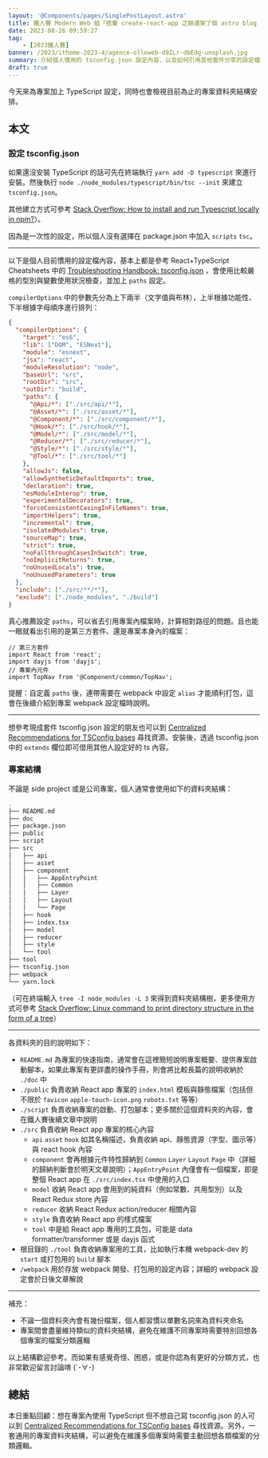 ```yaml
---
layout: '@Components/pages/SinglePostLayout.astro'
title: 鐵人賽 Modern Web 組「捨棄 create-react-app 之餘還架了個 astro blog 昭告天下」第 4 天
date: 2023-08-26 09:59:27
tag:
	- [2023鐵人賽]
banner: /2023/ithome-2023-4/agence-olloweb-d9ILr-dbEdg-unsplash.jpg
summary: 介紹個人慣用的 tsconfig.json 設定內容、以及如何引用其他套件分享的設定檔；順便聊一點資料夾結構的安排方式。
draft: true
---
```


今天來為專案加上 TypeScript 設定，同時也會檢視目前為止的專案資料夾結構安排。

## 本文

### 設定 tsconfig.json

如果還沒安裝 TypeScript 的話可先在終端執行 `yarn add -D typescript` 來進行安裝。然後執行 `node ./node_modules/typescript/bin/tsc --init` 來建立 `tsconfig.json`。

其他建立方式可參考 [Stack Overflow: How to install and run Typescript locally in npm?](https://stackoverflow.com/questions/38030078/how-to-install-and-run-typescript-locally-in-npm)）。

因為是一次性的設定，所以個人沒有選擇在 package.json 中加入 `scripts` `tsc`。

---

以下是個人目前慣用的設定檔內容，基本上都是參考 React+TypeScript Cheatsheets 中的 [Troubleshooting Handbook: tsconfig.json](https://github.com/typescript-cheatsheets/react#troubleshooting-handbook-tsconfigjson) ，會使用比較嚴格的型別與變數使用狀況檢查，並加上 `paths` 設定。

`compilerOptions` 中的參數先分為上下兩半（文字值與布林），上半根據功能性、下半根據字母順序進行排列：

```json
{
  "compilerOptions": {
    "target": "es6",
    "lib": ["DOM", "ESNext"],
    "module": "esnext",
    "jsx": "react",
    "moduleResolution": "node",
    "baseUrl": "src",
    "rootDir": "src",
    "outDir": "build",
    "paths": {
      "@Api/*": ["./src/api/*"],
      "@Asset/*": ["./src/asset/*"],
      "@Component/*": ["./src/component/*"],
      "@Hook/*": ["./src/hook/*"],
      "@Model/*": ["./src/model/*"],
      "@Reducer/*": ["./src/reducer/*"],
      "@Style/*": ["./src/style/*"],
      "@Tool/*": ["./src/tool/*"]
    },
    "allowJs": false,
    "allowSyntheticDefaultImports": true,
    "declaration": true,
    "esModuleInterop": true,
    "experimentalDecorators": true,
    "forceConsistentCasingInFileNames": true,
    "importHelpers": true,
    "incremental": true,
    "isolatedModules": true,
    "sourceMap": true,
    "strict": true,
    "noFallthroughCasesInSwitch": true,
    "noImplicitReturns": true,
    "noUnusedLocals": true,
    "noUnusedParameters": true
  },
  "include": ["./src/**/*"],
  "exclude": ["./node_modules", "./build"]
}
```

真心推薦設定 `paths`，可以省去引用專案內檔案時，計算相對路徑的問題。且也能一眼就看出引用的是第三方套件、還是專案本身內的檔案：

```tsx
// 第三方套件
import React from 'react';
import dayjs from 'dayjs';
// 專案內元件
import TopNav from '@Component/common/TopNav';
```

提醒：自定義 `paths` 後，連帶需要在 webpack 中設定 `alias` 才能順利打包，這會在後續介紹到專案 webpack 設定檔時說明。

---

想參考現成套件 tsconfig.json 設定的朋友也可以到 [Centralized Recommendations for TSConfig bases](https://github.com/tsconfig/bases#centralized-recommendations-for-tsconfig-bases) 尋找資源。安裝後，透過 tsconfig.json 中的 `extends` 欄位即可借用其他人設定好的 ts 內容。

### 專案結構

不論是 side project 或是公司專案，個人通常會使用如下的資料夾結構：

```bash
.
├── README.md
├── doc
├── package.json
├── public
├── script
├── src
│   ├── api
│   ├── asset
│   ├── component
│   │   ├── AppEntryPoint
│   │   ├── Common
│   │   ├── Layer
│   │   ├── Layout
│   │   └── Page
│   ├── hook
│   ├── index.tsx
│   ├── model
│   ├── reducer
│   ├── style
│   └── tool
├── tool
├── tsconfig.json
├── webpack
└── yarn.lock
```

（可在終端輸入 `tree -I node_modules -L 3` 來得到資料夾結構樹，更多使用方式可參考 [Stack Overflow: Linux command to print directory structure in the form of a tree](https://stackoverflow.com/questions/3455625/linux-command-to-print-directory-structure-in-the-form-of-a-tree)）

---

各資料夾的目的說明如下：

- `README.md` 為專案的快速指南，通常會在這裡簡短說明專案概要、提供專案啟動腳本，如果此專案有更詳盡的操作手冊，則會將比較長篇的說明收納於 `./doc` 中
- `./public` 負責收納 React app 專案的 `index.html` 模板與靜態檔案（包括但不限於 `favicon` `apple-touch-icon.png` `robots.txt` 等等）
- `./script` 負責收納專案的啟動、打包腳本；更多關於這個資料夾的內容，會在鐵人賽後續文章中說明
- `./src` 負責收納 React app 專案的核心內容
  - `api` `asset` `hook` 如其名稱描述，負責收納 api、靜態資源（字型、圖示等）與 react hook 內容
  - `component` 會再根據元件特性歸納到 `Common` `Layer` `Layout` `Page` 中（詳細的歸納判斷會於明天文章說明）；`AppEntryPoint` 內僅會有一個檔案，即是整個 React app 在 `./src/index.tsx` 中使用的入口
  - `model` 收納 React app 會用到的純資料（例如常數、共用型別）以及 React Redux store 內容
  - `reducer` 收納 React Redux action/reducer 相關內容
  - `style` 負責收納 React app 的樣式檔案
  - `tool` 中是給 React app 專用的工具包，可能是 data formatter/transformer 或是 dayjs 函式
- 根目錄的 `./tool` 負責收納專案用的工具，比如執行本機 webpack-dev 的 `start` 或打包用的 `build` 腳本
- `/webpack` 用於存放 webpack 開發、打包用的設定內容；詳細的 webpack 設定會於日後文章解說

---

補充：

- 不論一個資料夾內會有幾份檔案，個人都習慣以單數名詞來為資料夾命名
- 專案間會盡量維持類似的資料夾結構，避免在維護不同專案時需要特別回想各個專案的檔案分類邏輯

以上結構歡迎參考。而如果有感覺奇怪、困惑，或是你認為有更好的分類方式，也非常歡迎留言討論唷 (`･∀･)

## 總結

本日重點回顧：想在專案內使用 TypeScript 但不想自己寫 tsconfig.json 的人可以到 [Centralized Recommendations for TSConfig bases](https://github.com/tsconfig/bases#centralized-recommendations-for-tsconfig-bases) 尋找資源。另外，一套通用的專案資料夾結構，可以避免在維護多個專案時需要主動回想各類檔案的分類邏輯。

